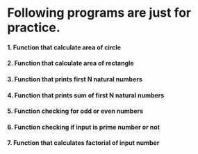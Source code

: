 
 # Following programs are just for practice. 
 #### 1. Function that calculate area of circle
 #### 2. Function that calculate area of rectangle
 #### 3. Function that prints first N natural numbers
 #### 4. Function that prints sum of first N natural numbers
 #### 5. Function checking for odd or even numbers
 #### 6. Function checking if input is prime number or not
 #### 7. Function that calculates factorial of input number

